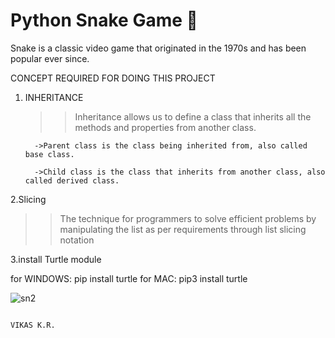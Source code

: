 <h1>Python Snake Game 🐍 </h1>
Snake is a classic video game that originated in the 1970s and has been popular ever since.  


CONCEPT REQUIRED FOR DOING THIS PROJECT

1. INHERITANCE
   >>Inheritance allows us to define a class that inherits all the methods and properties from another class.

         ->Parent class is the class being inherited from, also called base class.

         ->Child class is the class that inherits from another class, also called derived class.
         
2.Slicing

>> The technique for programmers to solve efficient problems by manipulating the list as per requirements through list slicing notation 



3.install Turtle module
   
   for WINDOWS:  pip install turtle
   for MAC: pip3 install turtle

![sn2](https://github.com/VikasKarbail/Snake-Game/assets/117006055/74aacdf0-fe5a-4802-8d12-6a19870008be)





                                                                                       VIKAS K.R.
